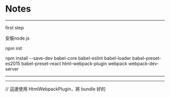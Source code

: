 # Notes

*******
first step

安裝node.js

npm init

npm install --save-dev babel-core babel-eslint babel-loader babel-preset-es2015 babel-preset-react html-webpack-plugin webpack webpack-dev-server
*******


******
// 這邊使用 HtmlWebpackPlugin，將 bundle 好的 <script> 插入到 body。${__dirname} 為 ES6 語法對應到 __dirname  
const HtmlWebpackPlugin = require('html-webpack-plugin');

const HTMLWebpackPluginConfig = new HtmlWebpackPlugin({
  template: `${__dirname}/app/index.html`,
  filename: 'index.html',
  inject: 'body',
});

module.exports = {
  // 檔案起始點從 entry 進入，因為是陣列所以也可以是多個檔案
  entry: [
    './app/index.js',
  ],
  // output 是放入產生出來的結果的相關參數
  output: {
    path: `${__dirname}/dist`,
    filename: 'index_bundle.js',
  },
  module: {
  	// loaders 則是放欲使用的 loaders，在這邊是使用 babel-loader 將所有 .js（這邊用到正則式）相關檔案（排除了 npm 安裝的套件位置 node_modules）轉譯成瀏覽器可以閱讀的 JavaScript。preset 則是使用的 babel 轉譯規則，這邊使用 react、es2015。若是已經單獨使用 .babelrc 作為 presets 設定的話，則可以省略 query
    loaders: [
      {
        test: /\.js$/,
        exclude: /node_modules/,
        loader: 'babel-loader',
        query: {
          presets: ['es2015', 'react'],
        },
      },
    ],
  },
  // devServer 則是 webpack-dev-server 設定
  devServer: {
    inline: true,
    port: 8008,
  },
  // plugins 放置所使用的外掛
  plugins: [HTMLWebpackPluginConfig],
};
******
****
"dev": "webpack-dev-server --devtool eval --progress --colors --content-base build"
****
